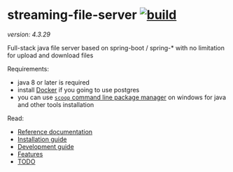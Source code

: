 # streaming-file-server [![build](https://travis-ci.org/daggerok/streaming-file-server.svg?branch=master)](https://travis-ci.org/daggerok/streaming-file-server)
_version: 4.3.29_

Full-stack java file server based on spring-boot / spring-* with no limitation for upload and download files

Requirements:

- java 8 or later is required
- install [Docker](https://docs.docker.com/install/) if you going to use postgres
- you can use [`scoop` command line package manager](https://scoop.sh) on windows for java and other tools installation

Read:

- [Reference documentation](http://daggerok.github.io/streaming-file-server)
- [Installation guide](./INSTALL.md)
- [Development guide](./DEVELOPMENT.md)
- [Features](./FEATURES.md)
- [TODO](./TODO.md)
